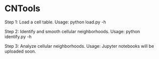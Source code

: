 # CNTools

Step 1: Load a cell table.
Usage: python load.py -h

Step 2: Identify and smooth cellular neighborhoods.
Usage: python identify.py -h

Step 3: Analyze cellular neighborhoods.
Usage: Jupyter notebooks will be uploaded soon.
